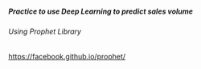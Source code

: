##### Practice to use Deep Learning to predict sales volume
###### Using Prophet Library
https://facebook.github.io/prophet/
